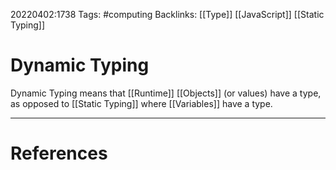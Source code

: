 20220402:1738
Tags: #computing 
Backlinks: [[Type]] [[JavaScript]] [[Static Typing]]
# Dynamic Typing
Dynamic Typing means that [[Runtime]] [[Objects]] (or values) have a type, as opposed to [[Static Typing]] where [[Variables]] have a type. 



---
# References